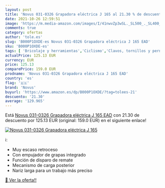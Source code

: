 ```yaml
---
layout: post
title: 'Novus 031-0326 Grapadora eléctrica J 165 al 21.30 % de descuento'
date: 2021-10-26 12:59:51
image: 'https://m.media-amazon.com/images/I/41nwvZp3wSL._SL500_._SL400_.jpg'
comments: true
category: ofertas
author: 'tole.es'
slug: 'B000P1OXDE-es Novus 031-0326 Grapadora eléctrica J 165 EAD'
sku: 'B000P1OXDE-es'
tags: [ 'Bricolaje y herramientas','Ciclismo','Clavos, tornillos y pernos','Deportes y aire libre','Ferretería','Grapadoras eléctricas','Grapadoras y clavadoras eléctricas','Grapadoras y clavadoras manuales','Grapas','Herramientas de mano','Herramientas de mano para bicicletas','Herramientas eléctricas','Herramientas manuales y eléctricas','Herramientas y equipo para bicicletas','Ropa y equipo para deportes','grapadora','novus', ]
actualPrice: 125.13 EUR
currency: EUR
price: 125.13
comparePrice: 159.0 EUR
prodname: 'Novus 031-0326 Grapadora eléctrica J 165 EAD'
country: 'es'
flag: '🇪🇸'
brand: 'Novus'
buyurl: 'https://www.amazon.es/dp/B000P1OXDE/?tag=tolees-21'
descuento: '21.30'
average: '129.965'
---
```


Está [Novus 031-0326 Grapadora eléctrica J 165 EAD](https://www.amazon.es/dp/B000P1OXDE/?tag=tolees-21) con 21.30 de descuento por 125.13 EUR (original: 159.0 EUR) en el siguiente enlace!

[![Novus 031-0326 Grapadora eléctrica J 165](https://m.media-amazon.com/images/I/41nwvZp3wSL._SL500_._SL400_.jpg)](https://www.amazon.es/dp/B000P1OXDE/?tag=tolees-21)

ℹ️:

- Muy escaso retroceso
- Con empujador de grapas integrado
- Función de disparo de remate
- Mecanismo de carga posterior
- Nariz larga para un trabajo más preciso

[🛒 Ver la oferta!!](https://www.amazon.es/dp/B000P1OXDE/?tag=tolees-21)

